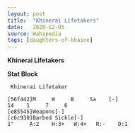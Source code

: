 ```yaml
---
layout: post
title:  "Khinerai Lifetakers"
date:   2020-12-05
source: Wahapedia
tags: [daughters-of-khaine]
---
```


**Khinerai Lifetakers**

**Stat Block**
```
 Khinerai Lifetaker
```

```
[56f442]M     W     B     Sa    [-]
14    1     7     6     
[e85545]Weapons[-]
[c6c930]Barbed Sickle[-]
1"     A:2    H:3+   W:4+   R:-    D:1   
```


